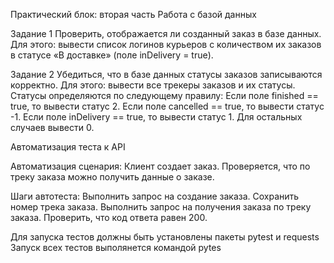 Практический блок: вторая часть
Работа с базой данных

Задание 1 Проверить, отображается ли созданный заказ в базе данных. Для этого: вывести список логинов курьеров с количеством их заказов в статусе «В доставке» (поле inDelivery = true).

Задание 2 Убедиться, что в базе данных статусы заказов записываются корректно. Для этого: вывести все трекеры заказов и их статусы. Статусы определяются по следующему правилу:
Если поле finished == true, то вывести статус 2.
Если поле canсelled == true, то вывести статус -1.
Если поле inDelivery == true, то вывести статус 1. Для остальных случаев вывести 0.

Автоматизация теста к API

Автоматизация сценария: Клиент создает заказ. Проверяется, что по треку заказа можно получить данные о заказе.

Шаги автотеста: Выполнить запрос на создание заказа. Сохранить номер трека заказа. Выполнить запрос на получения заказа по треку заказа. Проверить, что код ответа равен 200.

Для запуска тестов должны быть установлены пакеты pytest и requests
Запуск всех тестов выполянется командой pytes
